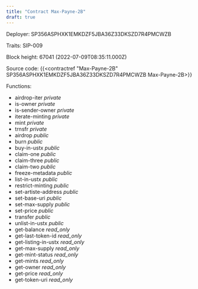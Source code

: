 ```yaml
---
title: "Contract Max-Payne-2B"
draft: true
---
```

Deployer: SP356ASPHXK1EMKDZF5JBA36Z33DKSZD7R4PMCWZB

Traits:
SIP-009 



Block height: 67041 (2022-07-09T08:35:11.000Z)

Source code: {{<contractref "Max-Payne-2B" SP356ASPHXK1EMKDZF5JBA36Z33DKSZD7R4PMCWZB Max-Payne-2B>}}

Functions:

* airdrop-iter _private_
* is-owner _private_
* is-sender-owner _private_
* iterate-minting _private_
* mint _private_
* trnsfr _private_
* airdrop _public_
* burn _public_
* buy-in-ustx _public_
* claim-one _public_
* claim-three _public_
* claim-two _public_
* freeze-metadata _public_
* list-in-ustx _public_
* restrict-minting _public_
* set-artiste-address _public_
* set-base-uri _public_
* set-max-supply _public_
* set-price _public_
* transfer _public_
* unlist-in-ustx _public_
* get-balance _read_only_
* get-last-token-id _read_only_
* get-listing-in-ustx _read_only_
* get-max-supply _read_only_
* get-mint-status _read_only_
* get-mints _read_only_
* get-owner _read_only_
* get-price _read_only_
* get-token-uri _read_only_
